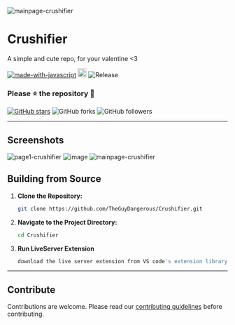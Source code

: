 ![mainpage-crushifier](https://github.com/TheGuyDangerous/Crushifier/assets/78858516/402f2c6c-6df7-496d-a20a-dc436bf1f0b4)

# Crushifier
A simple and cute repo, for your valentine <3

[![made-with-javascript](https://img.shields.io/badge/Made%20with-Javascript-1f425f.svg)](https://javascript.com/)
<a href="https://crushifier.vercel.app"><img src="https://img.shields.io/website?label=website&style=for-the-badge&url=https://crushifier.vercel.app" height="20"></a>
![Release](https://img.shields.io/github/v/release/TheGuyDangerous/Crushifier)

### Please :star: the repository 🥺

[![GitHub stars](https://img.shields.io/github/stars/TheGuyDangerous/Crushifier.svg?style=social&label=Star)](https://github.com//TheGuyDangerous/Crushifier) ![GitHub forks](https://img.shields.io/github/forks/TheGuyDangerous/Crushifier.svg?style=social&label=Forks) ![GitHub followers](https://img.shields.io/github/followers/TheGuyDangerous.svg?style=social&label=Follow)

     
 ---
 
## Screenshots

![page1-crushifier](https://github.com/TheGuyDangerous/Crushifier/assets/78858516/449a256d-1702-4b36-a323-88682a77c987)
![image](https://github.com/TheGuyDangerous/Crushifier/assets/78858516/cf821bb3-2e92-4616-88aa-ccf9d625f1fd)
![mainpage-crushifier](https://github.com/TheGuyDangerous/Crushifier/assets/78858516/a6e89913-e932-4516-ae4a-8b615846fc1d)




## Building from Source

1. **Clone the Repository:**
   ```bash
   git clone https://github.com/TheGuyDangerous/Crushifier.git
   ```

2. **Navigate to the Project Directory:**
   ```bash
   cd Crushifier
   ```

3. **Run LiveServer Extension**
   ```bash
   download the live server extension from VS code's extension library
   ```

---


## Contribute

Contributions are welcome. Please read our [contributing guidelines](https://github.com/TheGuyDangerous/Crushifier/blob/main/CONTRIBUTING.md) before contributing.
